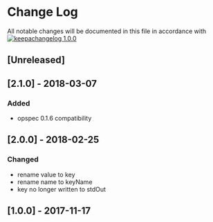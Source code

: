 # Change Log

All notable changes will be documented in this file in accordance with
[![keepachangelog 1.0.0](https://img.shields.io/badge/keepachangelog-1.0.0-brightgreen.svg)](http://keepachangelog.com/en/1.0.0/)

## \[Unreleased]

## \[2.1.0] - 2018-03-07

### Added

- opspec 0.1.6 compatibility

## \[2.0.0] - 2018-02-25

### Changed

- rename value to key
- rename name to keyName
- key no longer written to stdOut

## \[1.0.0] - 2017-11-17


